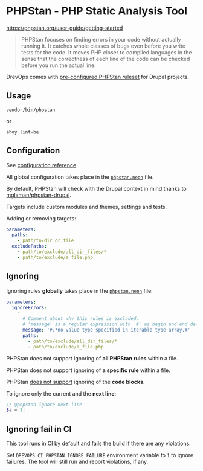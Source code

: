 # PHPStan - PHP Static Analysis Tool

https://phpstan.org/user-guide/getting-started

> PHPStan focuses on finding errors in your code without actually running it. It
> catches whole classes of bugs even before you write tests for the code. It moves
> PHP closer to compiled languages in the sense that the correctness of each line
> of the code can be checked before you run the actual line.

DrevOps comes with [pre-configured PHPStan ruleset](../../../../phpstan.neon) for
Drupal projects.

## Usage

```shell
vendor/bin/phpstan
```
or
```shell
ahoy lint-be
```

## Configuration

See [configuration reference](https://phpstan.org/config-reference).

All global configuration takes place in the [`phpstan.neon`](../../../../phpstan.neon)
file.

By default, PHPStan will check with the Drupal context in mind thanks to
[mglaman/phpstan-drupal](https://github.com/mglaman/phpstan-drupal).

Targets include custom modules and themes, settings and tests.

Adding or removing targets:

```yaml
parameters:
  paths:
    - path/to/dir_or_file
  excludePaths:
    - path/to/exclude/all_dir_files/*
    - path/to/exclude/a_file.php
```

## Ignoring

Ignoring rules **globally** takes place in
the [`phpstan.neon`](../../../../phpstan.neon) file:

```yaml
parameters:
  ignoreErrors:
    -
      # Comment about why this rules is excluded.
      # 'message' is a regular expression with `#` as begin and end delimiters.
      message: '#.*no value type specified in iterable type array.#'
      paths:
        - path/to/exclude/all_dir_files/*
        - path/to/exclude/a_file.php
```

PHPStan does not support ignoring of **all PHPStan rules** within a file.

PHPStan does not support ignoring of **a specific rule** within a file.

PHPStan [does not support](https://github.com/phpstan/phpstan/issues/4452) ignoring of the **code blocks**.

To ignore only the current and the **next line**:

```php
// @phpstan-ignore-next-line
$a = 1;
```

## Ignoring fail in CI

This tool runs in CI by default and fails the build if there are any violations.

Set `DREVOPS_CI_PHPSTAN_IGNORE_FAILURE` environment variable to `1` to ignore
failures. The tool will still run and report violations, if any.
